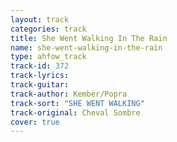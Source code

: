 ```yaml
---
layout: track
categories: track
title: She Went Walking In The Rain
name: she-went-walking-in-the-rain
type: ahfow_track
track-id: 372
track-lyrics: 
track-guitar: 
track-author: Kember/Popra
track-sort: "SHE WENT WALKING"
track-original: Cheval Sombre
cover: true
---
```

